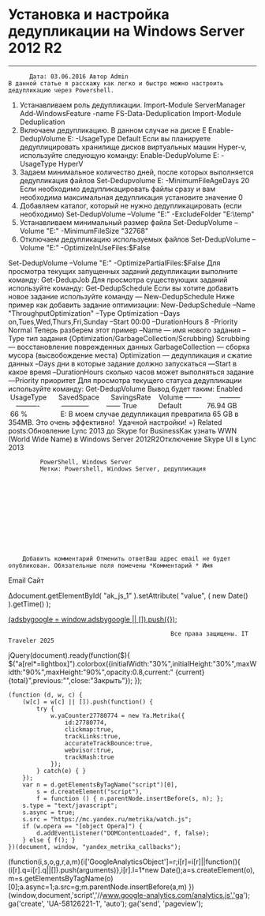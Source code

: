 #                 	Установка и настройка дедупликации  на Windows Server 2012 R2                	  
***            ***

			
            
		
    
	
    	  Дата: 03.06.2016 Автор Admin  
	В данной статье я расскажу как легко и быстро можно настроить дедупликацию через Powershell.
1) Устанавливаем роль дедупликации.
Import-Module ServerManager
Add-WindowsFeature -name FS-Data-Deduplication
Import-Module Deduplication
2) Включаем дедупликацию. В данном случае на диске E
Enable-DedupVolume E: -UsageType Default
Если вы планируете дедуплицировать хранилище дисков виртуальных машин Hyper-v, используйте следующую команду:
Enable-DedupVolume E: -UsageType HyperV
3) Задаем минимальное количество дней, после которых выполняется дедупликация файлов
Set-Dedupvolume E: -MinimumFileAgeDays 20
Если необходимо дедупликацировать файлы сразу и вам необходима максимальная дедупликация установите значение 0
4) Добавляем каталог, который не нужно дедупликацировать (если необходимо)
Set-DedupVolume –Volume "E:" -ExcludeFolder "E:\temp"
5) Устанавливаем минимальный размер файла
Set-DedupVolume –Volume "E:" -MinimumFileSize "32768"
6) Отключаем дедупликацию используемых файлов
Set-DedupVolume –Volume "E:" -OptimizeInUseFiles:$False

Set-DedupVolume –Volume "E:" -OptimizePartialFiles:$False
Для просмотра текущих запущенных заданий дедупликации выполните команду:
Get-DedupJob
Для просмотра существующих заданий используйте команду:
Get-DedupSchedule
Если вы хотите добавить новое задание используйте команду &#8212; New-DedupSchedule
Ниже пример как добавить задание оптимизации:
New-DedupSchedule –Name "ThroughputOptimization" –Type Optimization –Days on,Tues,Wed,Thurs,Fri,Sunday –Start 00:00 –DurationHours 8 -Priority Normal
Теперь разберем этот пример
–Name &#8212; имя нового задания
–Type тип задания (Optimization/GarbageCollection/Scrubbing)
Scrubbing &#8212; восстановление поврежденных данных
GarbageCollection &#8212; сборка мусора (высвобождение места)
Optimization &#8212; дедупликация и сжатие данных
–Days дни в которые задание должно запускаться
&#8212;Start в какое время
–DurationHours сколько часов может выполняться задание
&#8212;Priority приоритет
Для просмотра текущего статуса дедупликации используйте команду:
Get-DedupVolume
Вывод будет таким:
Enabled    UsageType      SavedSpace      SavingsRate    Volume
&#8212;&#8212;-         &#8212;&#8212;&#8212;             &#8212;&#8212;&#8212;-           &#8212;&#8212;&#8212;&#8212;         &#8212;&#8212;
True           Default             76.94 GB            66 %                 E:
В моем случае дедупликация превратила 65 GB в 354MB.
Это очень эффективно!  Удачной настройки! =)
Related posts:Обновление Lync 2013 до Skype for BusinessКак узнать WWN (World Wide Name)  в Windows Server 2012R2Отключение Skype UI в Lync 2013
        
             PowerShell, Windows Server 
             Метки: Powershell, Windows Server, дедупликация  
        
            
        
    
                        
                    
                    
                
        
                
	
		
		Добавить комментарий Отменить ответВаш адрес email не будет опубликован. Обязательные поля помечены *Комментарий * Имя 
Email 
Сайт 
 
&#916;document.getElementById( "ak_js_1" ).setAttribute( "value", ( new Date() ).getTime() );	
	
<ins class="adsbygoogle"
     style="display:block"
     data-ad-client="ca-pub-1890562251101921"
     data-ad-slot="9117958896"
     data-ad-format="auto">
(adsbygoogle = window.adsbygoogle || []).push({});
			
        
        
		
        
           
    
    
  
	
    
		
        
             
			
                
                    
                                                  Все права защищены. IT Traveler 2025 
                         
                        
																														                    
                    
				
                
                
    
			
		                            
	
	
                
                
			
                
		
        
	
    
jQuery(document).ready(function($){
  $("a[rel*=lightbox]").colorbox({initialWidth:"30%",initialHeight:"30%",maxWidth:"90%",maxHeight:"90%",opacity:0.8,current:" {current}  {total}",previous:"",close:"Закрыть"});
});
  
    (function (d, w, c) {
        (w[c] = w[c] || []).push(function() {
            try {
                w.yaCounter27780774 = new Ya.Metrika({
                    id:27780774,
                    clickmap:true,
                    trackLinks:true,
                    accurateTrackBounce:true,
                    webvisor:true,
                    trackHash:true
                });
            } catch(e) { }
        });
        var n = d.getElementsByTagName("script")[0],
            s = d.createElement("script"),
            f = function () { n.parentNode.insertBefore(s, n); };
        s.type = "text/javascript";
        s.async = true;
        s.src = "https://mc.yandex.ru/metrika/watch.js";
        if (w.opera == "[object Opera]") {
            d.addEventListener("DOMContentLoaded", f, false);
        } else { f(); }
    })(document, window, "yandex_metrika_callbacks");
  (function(i,s,o,g,r,a,m){i['GoogleAnalyticsObject']=r;i[r]=i[r]||function(){
  (i[r].q=i[r].q||[]).push(arguments)},i[r].l=1*new Date();a=s.createElement(o),
  m=s.getElementsByTagName(o)[0];a.async=1;a.src=g;m.parentNode.insertBefore(a,m)
  })(window,document,'script','//www.google-analytics.com/analytics.js','ga');
  ga('create', 'UA-58126221-1', 'auto');
  ga('send', 'pageview');

